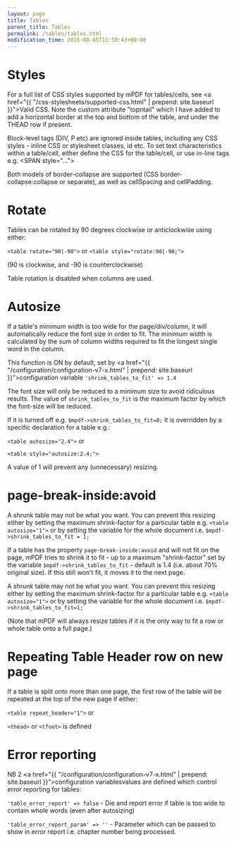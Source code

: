 ```yaml
---
layout: page
title: Tables
parent_title: Tables
permalink: /tables/tables.html
modification_time: 2015-08-05T11:59:43+00:00
---
```


# Styles

For a full list of CSS styles supported by mPDF for tables/cells, see
<a href="{{ "/css-stylesheets/supported-css.html" | prepend: site.baseurl }}">Valid CSS</a>. Note the custom attribute
"topntail" which I have added to add a horizontal border at the top and bottom of the table, and under the THEAD
row if present.

Block-level tags (DIV, P etc) are ignored inside tables, including any CSS styles - inline CSS or stylesheet
classes, id etc. To set text characteristics within a table/cell, either define the CSS for the table/cell, or
use in-line tags e.g. &lt;SPAN style="..."&gt;

Both models of border-collapse are supported (CSS border-collapse:collapse or separate), as well as cellSpacing and
cellPadding.

# Rotate

Tables can be rotated by 90 degrees clockwise or anticlockwise using either:

`<table rotate="90|-90">` or `<table style="rotate:90|-90;">`

(90 is clockwise, and -90 is counterclockwise)

Table rotation is disabled when columns are used.

# Autosize

If a table's minimum width is too wide for the page/div/column, it will automatically reduce the font size in order to
fit. The minimum width is calculated by the sum of column widths required to fit the longest single word in the column.

This function is ON by default, set by
<a href="{{ "/configuration/configuration-v7-x.html" | prepend: site.baseurl }}">configuration variable</a>
`'shrink_tables_to_fit' => 1.4`

The font size will only be reduced to a minimum size to avoid ridiculous results. The value of
`shrink_tables_to_fit` is the maximum factor by which the font-size will be reduced.

If it is turned off e.g. `$mpdf->shrink_tables_to_fit=0;` it is overridden by a specific declaration for a table e.g.:

`<table autosize="2.4">` or

`<table style="autosize:2.4;">`

A value of 1 will prevent any (unnecessary) resizing.

# page-break-inside:avoid

A shrunk table may not be what you want. You can prevent this resizing either by setting the maximum shrink-factor for
a particular table e.g. `<table autosize="1">` or by setting the variable for the whole document
i.e. `$mpdf->shrink_tables_to_fit = 1;`

If a table has the property `page-break-inside:avoid` and will not fit on the page, mPDF tries to shrink it to fit -
up to a maximum "shrink-factor" set by the variable `$mpdf->shrink_tables_to_fit` - default is 1.4 (i.e. about 70%
original size). If this still won't fit, it moves it to the next page.

A shrunk table may not be what you want. You can prevent this resizing either by setting the maximum shrink-factor
for a particular table e.g.  `<table autosize="1">` or by setting the variable for the whole document i.e.
`$mpdf->shrink_tables_to_fit=1;`

(Note that mPDF will always resize tables if it is the only way to fit a row or whole table onto a full page.)

# Repeating Table Header row on new page

If a table is split onto more than one page, the first row of the table will be repeated at the top of the new page if either:

`<table repeat_header="1">` or

`<thead>` or `<tfoot>` is defined

# Error reporting

NB 2 <a href="{{ "/configuration/configuration-v7-x.html" | prepend: site.baseurl }}">configuration variables</a>values
are defined which control error reporting for tables:

`'table_error_report' => false` - Die and report error if table is too wide to contain whole words (even after autosizing)

`'table_error_report_param' => ''` - Parameter which can be passed to show in error report i.e. chapter number being processed.

